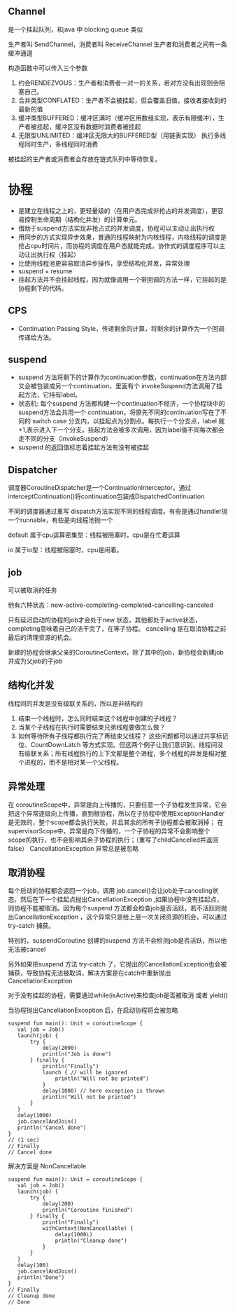 

## Channel
是一个挂起队列，和java 中 blocking queue 类似

生产者叫 SendChannel，消费者叫 ReceiveChannel 生产者和消费者之间有一条缓冲通道

构造函数中可以传入三个参数
1. 约会RENDEZVOUS：生产者和消费者一对一的关系，若对方没有出现则会阻塞自己。
2. 合并类型CONFLATED：生产者不会被挂起，但会覆盖旧值，接收者接收到的最新的值
3. 缓冲类型BUFFERED：缓冲区满时（缓冲区用数组实现，表示有限缓冲），生产者被挂起，缓冲区没有数据时消费者被挂起
4. 无限型UNLIMITED：缓冲区无限大的BUFFERED型（用链表实现）
执行多线程同时生产，多线程同时消费

被挂起的生产者或消费者会存放在链式队列中等待恢复。

# 协程
- 是建立在线程之上的，更轻量级的（在用户态完成非抢占的并发调度），更容易控制生命周期（结构化并发）的计算单元。
- 借助于suspend方法实现非抢占式的并发调度，协程可以主动让出执行权
- 用同步的方式实现异步效果，普通的线程映射为内核线程，内核线程的调度是抢占cpu时间片，而协程的调度在用户态就能完成，协作式的调度程序可以主动让出执行权（挂起）
- 比使用线程池更容易取消异步操作，享受结构化并发，异常处理
- suspend + resume
- 挂起方法并不会挂起线程，因为就像调用一个带回调的方法一样，它挂起的是协程剩下的代码。
## CPS
- Continuation Passing Style，传递剩余的计算，将剩余的计算作为一个回调传递给方法。

## suspend
- suspend 方法将剩下的计算作为continuation参数，continuation在方法内部又会被包装成另一个continuation，里面有个 invokeSuspend方法调用了挂起方法，它持有label。
- 状态机: 每个suspend 方法都构建一个continuation不经济，一个协程块中的suspend方法会共用一个 continuation。将原先不同的continuation写在了不同的 switch case 分支内，以挂起点为分割点。每执行一个分支点，label 就+1,表示进入下一个分支。挂起方法会被多次调用，因为label值不同每次都会走不同的分支（invokeSuspend）
- suspend 的返回值标志着挂起方法有没有被挂起

## Dispatcher
调度器CoroutineDispatcher是一个ContinuationInterceptor。通过interceptContinuation()将continuation包装成DispatchedContinuation

不同的调度器通过重写 dispatch方法实现不同的线程调度。有些是通过handler抛一个runnable，有些是向线程池抛一个

default 属于cpu运算密集型：线程被阻塞时，cpu是在忙着运算

io 属于io型：线程被阻塞时，cpu是闲着。

## job
可以被取消的任务

他有六种状态：new-active-completing-completed-cancelling-canceled

只有延迟启动的协程的job才会处于new 状态，其他都处于active状态，completing意味着自己的活干完了，在等子协程。 cancelling 是在取消协程之前最后的清理资源的机会。

新建的协程会继承父亲的CoroutineContext，除了其中的job，新协程会新建job并成为父job的子job

## 结构化并发
线程间的并发是没有级联关系的，所以是非结构的
1. 结束一个线程时，怎么同时结束这个线程中创建的子线程？
2. 当某个子线程在执行时需要结束兄弟线程要做怎么做？
3. 如何等待所有子线程都执行完了再结束父线程？
这些问题都可以通过共享标记位、CountDownLatch 等方式实现。但这两个例子让我们意识到，线程间没有级联关系；所有线程执行的上下文都是整个进程，多个线程的并发是相对整个进程的，而不是相对某一个父线程。


## 异常处理
在 coroutineScope中，异常是向上传播的，只要任意一个子协程发生异常，它会把这个异常逐级向上传播，直到根协程，所以在子协程中使用ExceptionHandler是无效的，整个scope都会执行失败，并且其余的所有子协程都会被取消掉；
在 supervisorScope中，异常是向下传播的，一个子协程的异常不会影响整个 scope的执行，也不会影响其余子协程的执行；（重写了childCancelled并返回false）
CancellationException 异常总是被忽略


## 取消协程
每个启动的协程都会返回一个job，调用 job.cancel()会让job处于canceling状态，然后在下一个挂起点抛出CancellationException ,如果协程中没有挂起点，则协程不能被取消。因为每个suspend 方法都会检查job是否活跃，若不活跃则抛出CancellationException ，这个异常只是给上层一次关闭资源的机会，可以通过try-catch 捕获。

特别的，suspendCoroutine 创建的suspend 方法不会检测job是否活跃，所以他无法被cancel

另外如果把suspend 方法 try-catch 了，它抛出的CancellationException也会被捕获，导致协程无法被取消，解决方案是在catch中重新抛出CancellationException

对于没有挂起的协程，需要通过while(isActive)来检查job是否被取消 或者 yield()

当协程抛出CancellationException 后，在启动协程将会被忽略
```
suspend fun main(): Unit = coroutineScope {
   val job = Job()
   launch(job) {
       try {
           delay(2000)
           println("Job is done")
       } finally {
           println("Finally")
           launch { // will be ignored
               println("Will not be printed")
           }
           delay(1000) // here exception is thrown
           println("Will not be printed")
       }
   }
   delay(1000)
   job.cancelAndJoin()
   println("Cancel done")
}
// (1 sec)
// Finally
// Cancel done
```
解决方案是 NonCancellable 
```
suspend fun main(): Unit = coroutineScope {
   val job = Job()
   launch(job) {
       try {
           delay(200)
           println("Coroutine finished")
       } finally {
           println("Finally")
           withContext(NonCancellable) {
               delay(1000L)
               println("Cleanup done")
           }
       }
   }
   delay(100)
   job.cancelAndJoin()
   println("Done")
}
// Finally
// Cleanup done
// Done
```